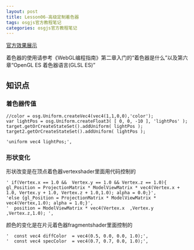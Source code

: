 ```yaml
---
layout: post
title: Lesson06-高级定制着色器
tags: osgjs官方教程笔记
categories: osgjs官方教程笔记
---
```

[官方效果展示](http://codepen.io/osgjs/pen/Ffhrc)

着色器的使用请参考《WebGL编程指南》第二章入门的“着色器是什么”以及第六章“OpenGL ES 着色器语言(GLSL ES)”

## 知识点

### 着色器传值
 
```
//color = osg.Uniform.createVec4(vec4(1,1,0,0),'color');
var lightPos = osg.Uniform.createFloat3( [ 0, 0, -10 ], 'lightPos' );
target.getOrCreateStateSet().addUniform( lightPos );
target2.getOrCreateStateSet().addUniform( lightPos );

'uniform vec4 lightPos;',
```

### 形状变化
形状改变是在顶点着色器vertexshader里面用代码控制的

```
' if(Vertex.x == 1.0 &&  Vertex.y == 1.0 && Vertex.z == 1.0){ gl_Position = ProjectionMatrix * ModelViewMatrix * vec4(Vertex.x + 1.0, Vertex.y + 1.0, Vertex.z + 1.0,1.0); alpha = 0.0;}',
'else {gl_Position = ProjectionMatrix * ModelViewMatrix * vec4(Vertex,1.0); alpha = 1.0;}',
'  position = ModelViewMatrix * vec4(Vertex.x  ,Vertex.y ,Vertex.z,1.0); ',
```
颜色的变化是在片元着色器fragmentshader里面控制的

```
'  const vec4 diffColor  = vec4(0.5, 0.0, 0.0, 1.0);',
'  const vec4 specColor  = vec4(0.7, 0.7, 0.0, 1.0);',
```
